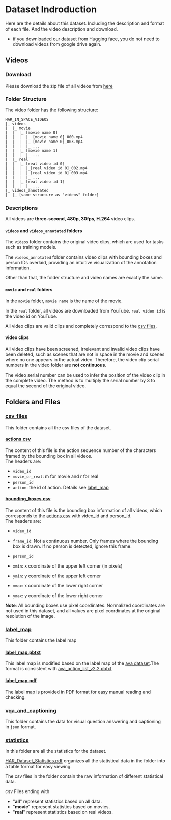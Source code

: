 # Dataset Indroduction
Here are the details about this dataset. Including the description and format of each file. And the video description and download.

- if you downloaded our dataset from Hugging face, you do not need to download videos from google drive again. 

## Videos

### Download
Please download the zip file of all videos from [here](https://drive.google.com/file/d/1E8WBvKzWOEYbKwQw7qGeoN8fI0OrwQDl/view?usp=sharing)

### Folder Structure
The video folder has the following structure:

```
HAR_IN_SPACE_VIDEOS
|_ videos
|  |_ movie
|  |  |_ [movie name 0]
|  |  |  |_ [movie name 0]_000.mp4
|  |  |  |_ [movie name 0]_003.mp4
|  |  |  |_ ...
|  |  |_ [movie name 1]
|  |  |  |_ ...
|  |_ real
|  |  |_ [real video id 0]
|  |  |  |_[real video id 0]_002.mp4
|  |  |  |_[real video id 0]_003.mp4
|  |  |  |_ ...
|  |  |_ [real video id 1]
|  |  |  |_ ...
|_ videos_annotated
|  |_ [same structure as "videos" folder]
```
### Descriptions
All videos are **three-second, 480p, 30fps, H.264** video clips.  

#### `videos` and `videos_annotated` folders
The `videos` folder contains the original video clips, which are used for tasks such as training models.


The `videos_annotated` folder contains video clips with bounding boxes and person IDs overlaid, providing an intuitive visualization of the annotation information.

Other than that, the folder structure and video names are exactly the same.

#### `movie` and `real` folders
In the `movie` folder, `movie name` is the name of the movie. 

In the `real` folder, all videos are downloaded from YouTube. `real video id` is the video id on YouTube. 

All video clips are valid clips and completely correspond to the [csv files](csv_files).

#### video clips
All video clips have been screened, irrelevant and invalid video clips have been deleted, such as scenes that are not in space in the movie and scenes where no one appears in the actual video. Therefore, the video clip serial numbers in the video folder are **not continuous**. 

The video serial number can be used to infer the position of the video clip in the complete video. The method is to multiply the serial number by 3 to equal the second of the original video.

## Folders and Files

### [csv_files](csv_files/)
This folder contains all the csv files of the dataset.
#### [actions.csv](csv_files/actions.csv)
The content of this file is the action sequence number of the characters framed by the bounding box in all videos.  
The headers are:
- `video_id`
- `movie_or_real`: m for movie and r for real
- `person_id`
- `action`: the id of action. Details see [label_map](dataset/label_map/label_map.pbtxt)

#### [bounding_boxes.csv](csv_files/bounding_boxes.csv)
The content of this file is the bounding box information of all videos, which corresponds to the [actions.csv](Dataset/csv_files/actions.csv) with video_id and person_id.  
The headers are:
- `video_id`
- `frame_id`: Not a continuous number. Only frames where the bounding box is drawn. If no person is detected, ignore this frame.
- `person_id`
- `xmin`: x coordinate of the upper left corner (in pixels)

- `ymin`: y coordinate of the upper left corner

- `xmax`: x coordinate of the lower right corner

- `ymax`: y coordinate of the lower right corner

**Note**: All bounding boxes use pixel coordinates. Normalized coordinates are not used in this dataset, and all values ​​are pixel coordinates at the original resolution of the image.


### [label_map](label_map/)
This folder contains the label map
#### [label_map.pbtxt](label_map/label_map.pbtxt)
This label map is modified based on the label map of the [ava dataset](https://research.google.com/ava/index.html).The format is consistent with [ava_action_list_v2.2.pbtxt](https://research.google.com/ava/download/ava_action_list_v2.2.pbtxt)

#### [label_map.pdf](label_map/label_map.pdf)
The label map is provided in PDF format for easy manual reading and checking.

### [vqa_and_captioning](./vqa_and_captioning/)
This folder contains the data for visual question answering and captioning in `json` format.

### [statistics](statistics/)
In this folder are all the statistics for the dataset.

[HAR_Dataset_Statistics.pdf](statistics/HAR_Dataset_Statistics.pdf) organizes all the statistical data in the folder into a table format for easy viewing.

The csv files in the folder contain the raw information of different statistical data.

csv Files ending with 
- "**all**" represent statistics based on all data.
- "**movie**" represent statistics based on movies. 
- "**real**" represent statistics based on real videos.